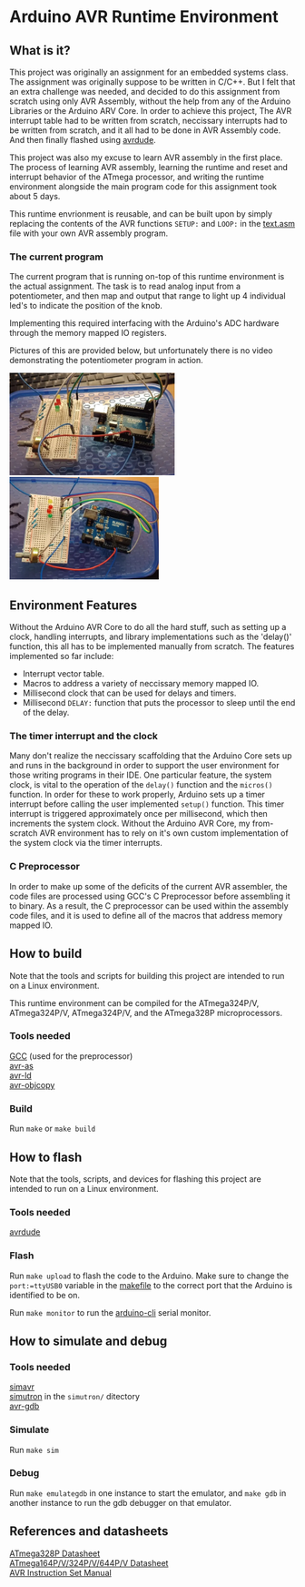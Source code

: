 # Arduino AVR Runtime Environment




## What is it?
This project was originally an assignment for an embedded systems class. The assignment was originally suppose to be written in C/C++. But I felt that an extra challenge was needed, and decided to do this assignment from scratch using only AVR Assembly, without the help from any of the Arduino Libraries or the Arduino ARV Core. In order to achieve this project, The AVR interrupt table had to be written from scratch, neccissary interrupts had to be written from scratch, and it all had to be done in AVR Assembly code. And then finally flashed using [avrdude](https://github.com/avrdudes/avrdude).

This project was also my excuse to learn AVR assembly in the first place. The process of learning AVR assembly, learning the runtime and reset and interrupt behavior of the ATmega processor, and writing the runtime environment alongside the main program code for this assignment took about 5 days.

This runtime envrionment is reusable, and can be built upon by simply replacing the contents of the AVR functions `SETUP:` and `LOOP:` in the [text.asm](/text.asm) file with your own AVR assembly program.


### The current program
The current program that is running on-top of this runtime environment is the actual assignment. The task is to read analog input from a potentiometer, and then map and output that range to light up 4 individual led's to indicate the position of the knob.

Implementing this required interfacing with the Arduino's ADC hardware through the memory mapped IO registers.

Pictures of this are provided below, but unfortunately there is no video demonstrating the potentiometer program in action.

<img height="180" src="media/image1.webp" alt="image1"> <img height="180" src="media/image2.webp" alt="image2">


## Environment Features
Without the Arduino AVR Core to do all the hard stuff, such as setting up a clock, handling interrupts, and library implementations such as the 'delay()' function, this all has to be implemented manually from scratch. The features implemented so far include:

- Interrupt vector table.
- Macros to address a variety of neccissary memory mapped IO.
- Millisecond clock that can be used for delays and timers.
- Millisecond `DELAY:` function that puts the processor to sleep until the end of the delay.


### The timer interrupt and the clock
Many don't realize the neccissary scaffolding that the Arduino Core sets up and runs in the background in order to support the user environment for those writing programs in their IDE. One particular feature, the system clock, is vital to the operation of the `delay()` function and the `micros()` function. In order for these to work properly, Arduino sets up a timer interrupt before calling the user implemented `setup()` function. This timer interrupt is triggered approximately once per millisecond, which then increments the system clock. Without the Arduino AVR Core, my from-scratch AVR environment has to rely on it's own custom implementation of the system clock via the timer interrupts.


### C Preprocessor
In order to make up some of the deficits of the current AVR assembler, the code files are processed using GCC's C Preprocessor before assembling it to binary. As a result, the C preprocessor can be used within the assembly code files, and it is used to define all of the macros that address memory mapped IO.


## How to build
Note that the tools and scripts for building this project are intended to run on a Linux environment.

This runtime environment can be compiled for the ATmega324P/V, ATmega324P/V, ATmega324P/V, and the ATmega328P microprocessors.

### Tools needed
[GCC](https://gcc.gnu.org/) (used for the preprocessor) \
[avr-as](https://linux.die.net/man/1/avr-as) \
[avr-ld](https://linux.die.net/man/1/avr-ld) \
[avr-objcopy](https://linux.die.net/man/1/avr-objcopy)


### Build
Run `make` or `make build`



## How to flash
Note that the tools, scripts, and devices for flashing this project are intended to run on a Linux environment.

### Tools needed
[avrdude](https://github.com/avrdudes/avrdude)

### Flash
Run `make upload` to flash the code to the Arduino.
Make sure to change the `port:=ttyUSB0` variable in the [makefile](/makefile) to the correct port that the Arduino is identified to be on.

Run `make monitor` to run the [arduino-cli](https://github.com/arduino/arduino-cli) serial monitor.


## How to simulate and debug

### Tools needed

[simavr](https://github.com/buserror/simavr) \
[simutron](https://sourceforge.net/projects/simutron/) in the `simutron/` ditectory \
[avr-gdb](https://linux.die.net/man/1/avr-gdb)

### Simulate

Run `make sim`

### Debug

Run `make emulategdb` in one instance to start the emulator, and `make gdb` in another instance to run the gdb debugger on that emulator.

## References and datasheets

[ATmega328P Datasheet](https://ww1.microchip.com/downloads/en/DeviceDoc/Atmel-7810-Automotive-Microcontrollers-ATmega328P_Datasheet.pdf) \
[ATmega164P/V/324P/V/644P/V Datasheet](https://ww1.microchip.com/downloads/aemDocuments/documents/OTH/ProductDocuments/DataSheets/ATmega164P-324P-644P-Data-Sheet-40002071A.pdf) \
[AVR Instruction Set Manual](https://ww1.microchip.com/downloads/en/DeviceDoc/AVR-Instruction-Set-Manual-DS40002198A.pdf)

